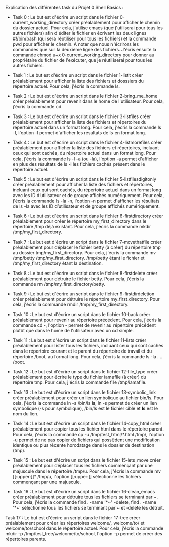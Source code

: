 Explication des différentes task du Projet 0 Shell Basics :

- Task 0 :
Le but est d'écrire un script dans le fichier 0-current_working_directory créer préalablement pour afficher le chemin du dossier actuel.
Pour cela, j'utilise emacs (que j'utiliserai pour tous les autres fichiers) afin d'éditer le fichier en écrivant les deux lignes #!/bin/bash (qui sera réutiliser pour tous les fichiers) et la commande pwd pour afficher le chemin. A noter que nous n'écrirons les commandes que sur la deuxième ligne des fichiers.
J'écris ensuite la commande chmod u+x 0-current_working_directory pour donner au propriètaire du fichier de l'exécuter, que je réutiliserai pour tous les autres fichiers.

- Task 1 :
Le but est d'écrire un script dans le fichier 1-listit créer préalablement pour afficher la liste des fichiers et dosssiers du répertoire actuel.
Pour cela, j'écris la commande ls.

- Task 2 :
Le but est d'écrire un script dans le fichier 2-bring_me_home créer préalablement pour revenir dans le home de l'utilisateur.
Pour cela, j'écris la commande cd.

- Task 3 :
Le but est d'écrire un script dans le fichier 3-listfiles créer préalablement pour afficher la liste des fichiers et répertoires du répertoire actuel dans un format long.
Pour cela, j'écris la commande ls -l, l'option -l permet d'afficher les résultats de ls en format long.

- Task 4 :
Le but est d'écrire un script dans le fichier 4-listmorefiles créer préalablement pour afficher la liste des fichiers et répertoires, incluant ceux qui sont cachés, du répertoire actuel dans un format long.
Pour cela, j'écris la commande ls -l -a (ou -la), l'option -a permet d'afficher en plus des résultats de ls -l les fichiers cachés présent dans le répertoire actuel.

- Task 5 :
Le but est d'écrire un script dans le fichier 5-listfilesdigitonly créer préalablement pour afficher la liste des fichiers et répertoires, incluant ceux qui sont cachés, du répertoire actuel dans un format long avec les ID d’utilisateur et de groupe affichés numériquement.
Pour cela, j'écris la commande ls -la -n, l'option -n permet d'afficher les résultats de ls -la avec les ID d’utilisateur et de groupe affichés numériquement.

- Task 6 :
Le but est d'écrire un script dans le fichier 6-firstdirectory créer préalablement pour créer le répertoire my_first_directory dans le répertoire /tmp déjà existant.
Pour cela, j'écris la commande mkdir /tmp/my_first_directory.

- Task 7 :
Le but est d'écrire un script dans le fichier 7-movethatfile créer préalablement pour déplacer le fichier betty (à créer) du répertoire tmp au dossier tmp/my_first_directory.
Pour cela, j'écris la commande mv /tmp/betty /tmp/my_first_directory. /tmp/betty étant le fichier et /tmp/my_first_directory étant la destination.

- Task 8 :
Le but est d'écrire un script dans le fichier 8-firstdelete créer préalablement pour détruire le fichier betty.
Pour cela, j'écris la commande rm /tmp/my_first_directory/betty.

- Task 9 :
Le but est d'écrire un script dans le fichier 9-firstdirdeletion créer préalablement pour détruire le répertoire my_first_directory.
Pour cela, j'écris la commande rmdir /tmp/my_first_directory.

- Task 10 :
Le but est d'écrire un script dans le fichier 10-back créer préalablement pour revenir au répertoire précédent.
Pour cela, j'écris la commande cd -, l'option - permet de revenir au répertoire précédent plutôt que dans le home de l'utilisateur avec un cd simple.

- Task 11 :
Le but est d'écrire un script dans le fichier 11-lists créer préalablement pour lister tous les fichiers, incluant ceux qui sont cachés dans le répertoire courant et le parent du répertoire de travail et du répertoire /boot, au format long.
Pour cela, j'écris la commande ls -la . .. /boot.

- Task 12 :
Le but est d'écrire un script dans le fichier 12-file_type créer préalablement pour écrire le type du fichier iamafile (à créer) du répertoire tmp.
Pour cela, j'écris la commande file /tmp/iamafile.

- Task 13 :
Le but est d'écrire un script dans le fichier 13-symbolic_link créer préalablement pour créer un lien symbolique au fichier bin/ls.
Pour cela, j'écris la commande ln -s /bin/ls __ls__, ln -s permet de créer un lien symbolique (-s pour symbolique), /bin/ls est le fichier cible et __ls__ est le nom du lien.

- Task 14 :
Le but est d'écrire un script dans le fichier 14-copy_html créer préalablement pour copier tous les fichier html dans le répertoire parent.
Pour cela, j'écris la commande cp -u /tmp/test_html/*.html /tmp/, l'option -u permet de ne pas copier de fichiers qui possèdent une modification identique ou plus récente horodatage dans le dossier de destination (tmp).

- Task 15 :
Le but est d'écrire un script dans le fichier 15-lets_move créer préalablement pour déplacer tous les fichiers commençant par une majuscule dans le répertoire /tmp/u.
Pour cela, j'écris la commande mv [[:upper:]]* /tmp/u, l'option [[:upper:]] sélectionne les fichiers commençant par une majuscule.

- Task 16 :
Le but est d'écrire un script dans le fichier 16-clean_emacs créer préalablement pour détruire tous les fichiers se terminant par ~.
Pour cela, j'écris la commande find . -name '*~' -delete, find . -name '*~' sélectionne tous les fichiers se terminant par ~ et -delete les détruit.

Task 17 :
Le but est d'écrire un script dans le fichier 17-tree créer préalablement pour créer les répertoires welcome/, welcome/to/ et welcome/to/school dans le répertoire actuel.
Pour cela, j'écris la commande mkdir -p /tmp/test_tree/welcome/to/school, l'option -p permet de créer des répertoires parents.

